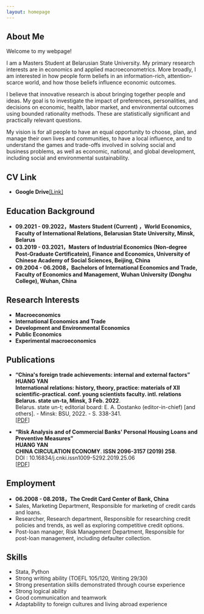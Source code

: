 ```yaml
---
layout: homepage
---
```


## About Me

Welcome to my webpage! 

I am a Masters Student at Belarusian State University. My primary research interests are in economics and applied macroeconometrics. More broadly, I am interested in how people form beliefs in an information-rich, attention-scarce world, and how those beliefs influence economic outcomes. 

I believe that innovative research is about bringing together people and ideas. My goal is to investigate the impact of preferences, personalities, and decisions on economic, health, labor market, and environmental outcomes using bounded rationality methods. These are statistically significant and practically relevant questions.
 
My vision is for all people to have an equal opportunity to choose, plan, and manage their own lives and communities, to have a local influence, and to understand the games and trade-offs involved in solving social and business problems, as well as economic, national, and global development, including social and environmental sustainability. 

## CV Link
- **Google Drive**<a href="">[Link]</a>

## Education Background
- **09.2021 - 09.2022，Masters Student (Current) ，World Economics, Faculty of International Relations, Belarusian State University, Minsk, Belarus**
- **03.2019 - 03.2021，Masters of Industrial Economics  (Non-degree Post-Graduate Certificatein), Finance and Economics,
University of Chinese Academy of Social Sciences, Beijing, China**
- **09.2004 - 06.2008，Bachelors of International Economics and Trade, Faculty of  Economics and Management, Wuhan University (Donghu College), Wuhan, China**

## Research Interests

- **Macroeconomics** 
- **International Economics and Trade**
- **Development and Environmental Economics**
- **Public Economics**
- **Experimental macroeconomics**

## Publications

- **“China's foreign trade achievements: internal and external factors”**
  <br>
  **HUANG YAN**
  <br>
   **International relations: history, theory, practice: materials of XII scientific-practical. conf. young scientists faculty. intl. relations Belarus. state un-ta, Minsk, 3 Feb. 2022**.
   <br>
  Belarus. state un-t; editorial board: E. A. Dostanko (editor-in-chief) [and others]. - Minsk: BSU, 2022. - S. 338-341.
  <br>
  [[PDF](https://elib.bsu.by/bitstream/123456789/278697/1/338-341.pdf)] 

- **“Risk Analysis and of Commercial Banks' Personal Housing Loans and Preventive Measures”**
  <br>
  **HUANG YAN**
  <br>
  **CHINA CIRCULATION ECONOMY**. **ISSN 2096-3157 (2019) 258**.
  <br>
  DOI : 10.16834/j.cnki.issn1009-5292.2019.25.06
  <br>
  [[PDF](https://kns.cnki.net/kcms/detail/detail.aspx?doi=10.16834/j.cnki.issn1009-5292.2019.25.068)]

## Employment
- **06.2008 - 08.2018，The Credit Card Center of Bank, China**
- Sales, Marketing Department, Responsible for marketing of credit cards and loans.
- Researcher, Research department, Responsible for researching credit policies and trends, as well as exploring competitive credit options.
- Post-loan manager, Risk Management Department, Responsible for post-loan management, including defaulter collection.

## Skills
- Stata, Python
- Strong writing ability (TOEFL 105/120, Writing 29/30)
- Strong presentation skills demonstrated through course experience
- Strong logical ability
- Good communication and teamwork
- Adaptability to foreign cultures and living abroad experience



